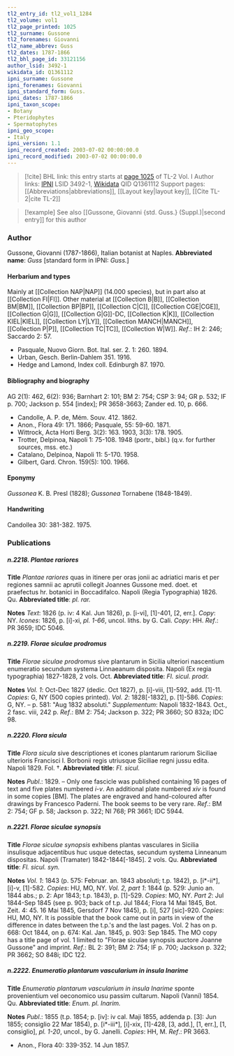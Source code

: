 ```yaml
---
tl2_entry_id: tl2_vol1_1284
tl2_volume: vol1
tl2_page_printed: 1025
tl2_surname: Gussone
tl2_forenames: Giovanni
tl2_name_abbrev: Guss
tl2_dates: 1787-1866
tl2_bhl_page_id: 33121156
author_lsid: 3492-1
wikidata_id: Q1361112
ipni_surname: Gussone
ipni_forenames: Giovanni
ipni_standard_form: Guss.
ipni_dates: 1787-1866
ipni_taxon_scope: 
- Botany
- Pteridophytes
- Spermatophytes
ipni_geo_scope: 
- Italy
ipni_version: 1.1
ipni_record_created: 2003-07-02 00:00:00.0
ipni_record_modified: 2003-07-02 00:00:00.0
---
```


> [!cite] BHL link: this entry starts at [page 1025](https://www.biodiversitylibrary.org/page/33121156) of TL-2 Vol. I
> Author links: [IPNI](https://www.ipni.org/a/3492-1) LSID 3492-1, [Wikidata](https://www.wikidata.org/wiki/Q1361112) QID Q1361112
> Support pages: [[Abbreviations|abbreviations]], [[Layout key|layout key]], [[Cite TL-2|cite TL-2]]

> [!example] See also [[Gussone, Giovanni {std. Guss.} (Suppl.)|second entry]] for this author

### Author

Gussone, Giovanni (1787-1866), Italian botanist at Naples. 
**Abbreviated name**: *Guss* \[standard form in IPNI: *Guss.*\]

#### Herbarium and types

Mainly at [[Collection NAP|NAP]] (14.000 species), but in part also at [[Collection FI|FI]]. Other material at [[Collection B|B]], [[Collection BM|BM]], [[Collection BP|BP]], [[Collection C|C]], [[Collection CGE|CGE]], [[Collection G|G]], [[Collection G|G]]-DC, [[Collection K|K]], [[Collection KIEL|KIEL]], [[Collection LY|LY]], [[Collection MANCH|MANCH]], [[Collection P|P]], [[Collection TC|TC]], [[Collection W|W]].
*Ref*.: IH 2: 246; Saccardo 2: 57.
- Pasquale, Nuovo Giorn. Bot. Ital. ser. 2. 1: 260. 1894.
- Urban, Gesch. Berlin-Dahlem 351. 1916.
- Hedge and Lamond, Index coll. Edinburgh 87. 1970.

#### Bibliography and biography

AG 2(1): 462, 6(2): 936; Barnhart 2: 101; BM 2: 754; CSP 3: 94; GR p. 532; IF p. 700; Jackson p. 554 \[index\]; PR 3658-3663; Zander ed. 10, p. 666.
- Candolle, A. P. de, Mém. Souv. 412. 1862.
- Anon., Flora 49: 171. 1866; Pasquale, 55: 59-60. 1871.
- Wittrock, Acta Horti Berg. 3(2): 163. 1903, 3(3): 178. 1905.
- Trotter, Delpinoa, Napoli 1: 75-108. 1948 (portr., bibl.) (q.v. for further sources, mss. etc.)
- Catalano, Delpinoa, Napoli 11: 5-170. 1958.
- Gilbert, Gard. Chron. 159(5): 100. 1966.

#### Eponymy

*Gussonea* K. B. Presl (1828); *Gussonea* Tornabene (1848-1849).

#### Handwriting

Candollea 30: 381-382. 1975.

### Publications

##### n.2218. Plantae rariores

**Title**
*Plantae rariores* quas in itinere per oras jonii ac adriatici maris et per regiones samnii ac aprutii collegit Joannes Gussone med. doet. et praefectus hr. botanici in Boccadifalco. Napoli (Regia Typographia) 1826. Qu.
**Abbreviated title**: *pl. rar.*

**Notes**
*Text*: 1826 (p. iv: 4 Kal. Jun 1826), p. \[i-vi\], \[1\]-401, \[2, err.\]. *Copy*: NY.
*Icones*: 1826, p. \[i\]-xi, *pl. 1-66*, uncol. liths. by G. Cali. *Copy*: HH.
*Ref*.: PR 3659; IDC 5046.

##### n.2219. Florae siculae prodromus

**Title**
*Florae siculae prodromus* sive plantarum in Sicilia ulteriori nascentium enumeratio secundum systema Linnaeanum disposita. Napoli (Ex regia typographia) 1827-1828, 2 vols. Oct.
**Abbreviated title**: *Fl. sicul. prodr.*

**Notes**
*Vol. 1*: Oct-Dec 1827 (dedic. Oct 1827), p. \[i\]-viii, \[1\]-592, add. \[1\]-11. *Copies*: G, NY (500 copies printed).
*Vol. 2*: 1828\[-1832\], p. \[1\]-586. *Copies*: G, NY. – p. 581: "Aug 1832 absoluti."
*Supplementum*: Napoli 1832-1843. Oct., 2 fasc. viii, 242 p.
*Ref*.: BM 2: 754; Jackson p. 322; PR 3660; SO 832a; IDC 98.

##### n.2220. Flora sicula

**Title**
*Flora sicula* sive descriptiones et icones plantarum rariorum Siciliae ulterioris Francisci I. Borbonii regis utriusque Siciliae regni jussu edita. Napoli 1829. Fol. †.
**Abbreviated title**: *Fl. sicul.*

**Notes**
*Publ*.: 1829. – Only one fascicle was published containing 16 pages of text and five plates numbered *i-v*. An additional plate numbered *xiv* is found in some copies \[BM\]. The plates are engraved and hand-coloured after drawings by Francesco Paderni. The book seems to be very rare.
*Ref*.: BM 2: 754; GF p. 58; Jackson p. 322; NI 768; PR 3661; IDC 5944.

##### n.2221. Florae siculae synopsis

**Title**
*Florae siculae synopsis* exhibens plantas vasculares in Sicilia insulisque adjacentibus huc usque detectas, secundum systema Linneanum dispositas. Napoli (Tramater) 1842-1844\[-1845\]. 2 vols. Qu.
**Abbreviated title**: *Fl. sicul. syn.*

**Notes**
*Vol. 1*: 1843 (p. 575: Februar. an. 1843 absoluti; t.p. 1842), p. \[i\*-ii\*\], \[i\]-v, \[1\]-582.
*Copies*: HU, MO, NY.
*Vol. 2, part 1*: 1844 (p. 529: Junio an. 1844 abs.; p. 2: Apr 1843; t.p. 1843), p. \[1\]-529.
*Copies*: MO, NY.
*Part 2*: Jul 1844-Sep 1845 (see p. 903; back of t.p. Jul 1844; Flora 14 Mai 1845, Bot. Zeit. 4: 45. 16 Mai 1845, Gersdorf 7 Nov 1845), p. \[i\], 527 \[sic\]-920. *Copies*: HU, MO, NY.
It is possible that the book came out in parts in view of the difference in dates between the t.p.'s and the last pages. Vol. 2 has on p. 668: Oct 1844, on p. 674: Kal. Jan. 1845, p. 903: Sep 1845. The MO copy has a title page of vol. 1 limited to "Florae siculae synopsis auctore Joanne Gussone" and imprint.
*Ref*.: BL 2: 391; BM 2: 754; IF p. 700; Jackson p. 322; PR 3662; SO 848i; IDC 122.

##### n.2222. Enumeratio plantarum vascularium in insula Inarime

**Title**
*Enumeratio plantarum vascularium in insula Inarime* sponte provenientium vel oeconomico usu passim cultarum. Napoli (Vanni) 1854. Qu.
**Abbreviated title**: *Enum. pl. Inarim.*

**Notes**
*Publ*.: 1855 (t.p. 1854; p. \[iv\]: iv cal. Maji 1855, addenda p. \[3\]: Jun 1855; consiglio 22 Mar 1854), p. \[i\*-iii\*\], \[i\]-xix, \[1\]-428, \[3, add.\], \[1, err.\], \[1, consiglio\], *pl. 1-20*, uncol., by G. Janelli. *Copies*: HH, M.
*Ref*.: PR 3663.
- Anon., Flora 40: 339-352. 14 Jun 1857.

